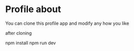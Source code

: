 # Profile about 

You can clone this profile app and modify any how you like 

after cloning 

 npm install
 npm run dev 

